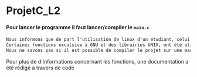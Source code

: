 # ProjetC_L2

#### Pour lancer le programme il faut lancer/compiler le `main.c`

```txt
Nous informons que de part l'utilisation de linux d'un étudiant, celui même qui a fait les fonctions concernant les arbres. 
Certaines fonctions exculsive à GNU et des librairies UNIX, ont été utilisés.
Nous ne savons pas si il est possible de compiler le projet sur une machine non UNIX.
```

Pour plus de d'informations concernant les fonctions, une documentation a été rédigé à travers de code 
